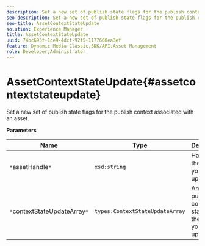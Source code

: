 ```yaml
---
description: Set a new set of publish state flags for the publish context associated with an asset.
seo-description: Set a new set of publish state flags for the publish context associated with an asset.
seo-title: AssetContextStateUpdate
solution: Experience Manager
title: AssetContextStateUpdate
uuid: 74bc693f-1ce9-4dcf-92f5-1177668ea3ef
feature: Dynamic Media Classic,SDK/API,Asset Management
role: Developer,Administrator
---
```


# AssetContextStateUpdate{#assetcontextstateupdate}

Set a new set of publish state flags for the publish context associated with an asset.

 **Parameters** 

|  Name  | Type  | Description  |
|---|---|---|
|  `*`assetHandle`*`  | `xsd:string`  | Handle to the asset you want to update.  |
|  `*`contextStateUpdateArray`*`  | `types:ContextStateUpdateArray`  | An array of publish contact states for the asset you want to update.  |

